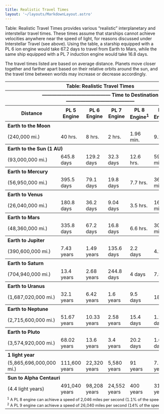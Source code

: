 ```yaml
---
title: Realistic Travel Times
layout: '~/layouts/MarkdownLayout.astro'
---
```

Table: Realistic Travel Times provides various “realistic” interplanetary and
interstellar travel times. These times assume that starships cannot achieve
velocities anywhere near the speed of light, for reasons discussed under
Interstellar Travel (see above). Using the table, a starship equipped with a
PL 6 ion engine would take 67.2 days to travel from Earth to Mars, while the
same ship equipped with a PL 7 induction engine would take 16.8 days.

The travel times listed are based on average distance. Planets move closer
together and farther apart based on their relative orbits around the sun, and
the travel time between worlds may increase or decrease accordingly.


<table> <tr><th colspan="7">Table: Realistic Travel Times</th></tr> <tr><th colspan="7">—————————————— Time to Destination ——————————————</th></tr> <tr><th>Distance</th><th>PL 5 Engine</th><th>PL 6 Engine</th><th>PL 7 Engine</th><th>PL 8 Engine<sup>1</sup></th><th>PL 9 Engine<sup>2</sup></th><th>Light Speed</th></tr> <tr><th colspan="7" style="text-align: left">Earth to the Moon</th></tr> <tr><td>(240,000 mi.)</td><td>40 hrs.</td><td>8 hrs.</td><td>2 hrs.</td><td>1.96 min.</td><td>9.2 sec.</td><td>1.29 sec.</td></tr> <tr><th colspan="7" style="text-align: left">Earth to the Sun (1 AU)</th></tr> <tr><td>(93,000,000 mi.)</td><td>645.8 days</td><td>129.2 days</td><td>32.3 days</td><td>12.6 hrs.</td><td>59.3 min.</td><td>8.3 min.</td></tr> <tr><th colspan="7" style="text-align: left">Earth to Mercury</th></tr> <tr><td>(56,950,000 mi.)</td><td>395.5 days</td><td>79.1 days</td><td>19.8 days</td><td>7.7 hrs.</td><td>36.4 min.</td><td>5.1 min.</td></tr> <tr><th colspan="7" style="text-align: left">Earth to Venus</th></tr> <tr><td>(26,040,000 mi.)</td><td>180.8 days</td><td>36.2 days</td><td>9.04 days</td><td>3.5 hrs.</td><td>16.6 min.</td><td>2.33 min.</td></tr> <tr><th colspan="7" style="text-align: left">Earth to Mars</th></tr> <tr><td>(48,360,000 mi.)</td><td>335.8 days</td><td>67.2 days</td><td>16.8 days</td><td>6.6 hrs.</td><td>30.7 min.</td><td>4.3 min.</td></tr> <tr><th colspan="7" style="text-align: left">Earth to Jupiter</th></tr> <tr><td>(390,600,000 mi.)</td><td>7.43 years</td><td>1.49 years</td><td>135.6 days</td><td>2.2 days</td><td>4.2 hrs.</td><td>35 min.</td></tr> <tr><th colspan="7" style="text-align: left">Earth to Saturn</th></tr> <tr><td>(704,940,000 mi.)</td><td>13.4 years</td><td>2.68 years</td><td>244.8 days</td><td>4 days</td><td>7.5 hrs.</td><td>63.2 min.</td></tr> <tr><th colspan="7" style="text-align: left">Earth to Uranus</th></tr> <tr><td>(1,687,020,000 mi.)</td><td>32.1 years</td><td>6.42 years</td><td>1.6 years</td><td>9.5 days</td><td>18 hrs.</td><td>2.52 hrs.</td></tr> <tr><th colspan="7" style="text-align: left">Earth to Neptune</th></tr> <tr><td>(2,715,600,000 mi.)</td><td>51.67 years</td><td>10.33 years</td><td>2.58 years</td><td>15.4 days</td><td>1.2 days</td><td>4.1 min.</td></tr> <tr><th colspan="7" style="text-align: left">Earth to Pluto</th></tr> <tr><td>(3,574,920,000 mi.)</td><td>68.02 years</td><td>13.6 years</td><td>3.4 years</td><td>20.2 days</td><td>1.6 days</td><td>5.33 min.</td></tr> <tr><th colspan="7" style="text-align: left">1 light year</th></tr> <tr><td>(5,865,696,000,000 mi.)</td><td>111,600 years</td><td>22,320 years</td><td>5,580 years</td><td>91 years</td><td>7.14 years</td><td>1 year</td></tr> <tr><th colspan="7" style="text-align: left">Sun to Alpha Centauri</th></tr> <tr><td>(4.4 light years)</td><td>491,040 years</td><td>98,208 years</td><td>24,552 years</td><td>400 years</td><td>31.4 years</td><td>4.4 years</td></tr> <tr><td colspan="7" style="text-align: left; font-size: .8em"> <sup>1</sup> A PL 8 engine can achieve a speed of 2,046 miles per second (1.1% of the speed of light).<br/> <sup>2</sup> A PL 9 engine can achieve a speed of 26,040 miles per second (14% of the speed of light). </td></tr> </table>



